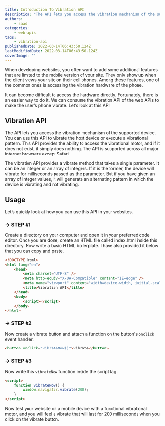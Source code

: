```yaml
---
title: Introduction To Vibration API
description: "The API lets you access the vibration mechanism of the supported device. You can use this API to vibrate the host device or execute a vibrational pattern. Let's briefly look at what it is and how you can use it."
authors:
    - saad
categories:
    - web-apis
tags:
    - vibration-api
publishedDate: 2022-03-14T06:43:50.124Z
lastModifiedDate: 2022-03-14T06:43:50.124Z
coverImage: ''
---
```


<Lead>

When developing websites, you often want to add some additional features that are limited to the mobile version of your site. They only show up when the client views your site on their cell phones. Among these features, one of the common ones is accessing the vibration hardware of the phone.

</Lead>

It can become difficult to access the hardware directly. Fortunately, there is an easier way to do it. We can consume the vibration API of the web APIs to make the user’s phone vibrate. Let’s look at this API.

## Vibration API

The API lets you access the vibration mechanism of the supported device. You can use this API to vibrate the host device or execute a vibrational pattern. This API provides the ability to access the vibrational motor, and if it does not exist, it simply does nothing. The API is supported across all major internet browsers except Safari.

The vibration API provides a vibrate method that takes a single parameter. It can be an integer or an array of integers. If it is the former, the device will vibrate for milliseconds passed as the parameter. But if you have given an array of integer values, it will generate an alternating pattern in which the device is vibrating and not vibrating.

## Usage

Let’s quickly look at how you can use this API in your websites.

### → STEP #1

Create a directory on your computer and open it in your preferred code editor. Once you are done, create an HTML file called index.html inside this directory. Now write a basic HTML boilerplate. I have also provided it below that you can copy and paste.

```html
<!DOCTYPE html>
<html lang="en">
	<head>
		<meta charset="UTF-8" />
		<meta http-equiv="X-UA-Compatible" content="IE=edge" />
		<meta name="viewport" content="width=device-width, initial-scale=1.0" />
		<title>Vibration API</title>
	</head>
	<body>
		<script></script>
	</body>
</html>
```

### → STEP #2

Now create a vibrate button and attach a function on the button's `onclick` event handler.

```html
<button onclick="vibrateNow()">vibrate</button>
```

### → STEP #3

Now write this `vibrateNow` function inside the script tag.

```html
<script>
	function vibrateNow() {
		window.navigator.vibrate(200);
	}
</script>
```

Now test your website on a mobile device with a functional vibrational motor, and you will feel a vibrate that will last for 200 milliseconds when you click on the vibrate button.
